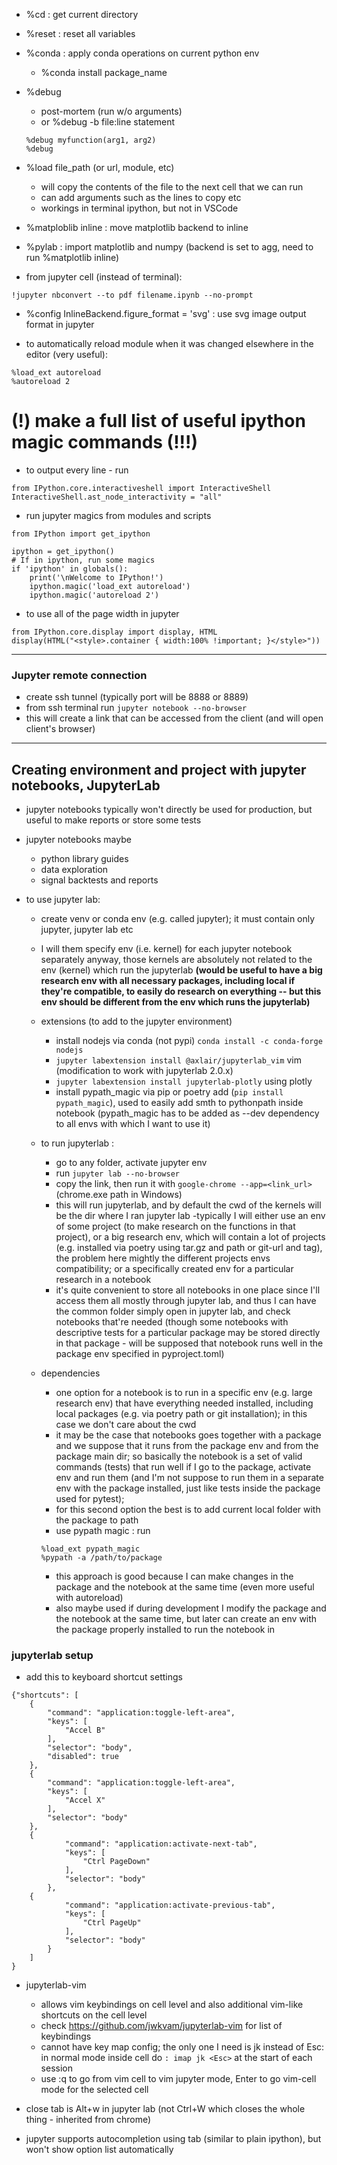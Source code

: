 * %cd : get current directory

* %reset : reset all variables

* %conda : apply conda operations on current python env
	- %conda install package_name

* %debug
	- post-mortem (run w/o arguments)
	- or %debug -b file:line statement
	```
	%debug myfunction(arg1, arg2)
	%debug
	```
* %load file_path (or url, module, etc)
	- will copy the contents of the file to the next cell that we can run
	- can add arguments such as the lines to copy etc
	- workings in terminal ipython, but not in VSCode

* %matploblib inline : move matplotlib backend to inline 

* %pylab : import matplotlib and numpy (backend is set to agg, need to run 
	%matplotlib inline)

* from jupyter cell (instead of terminal):
```
!jupyter nbconvert --to pdf filename.ipynb --no-prompt
```

* %config InlineBackend.figure_format = 'svg'  :  use svg image output format in jupyter

* to automatically reload module when it was changed elsewhere in the editor (very useful): 	
```
%load_ext autoreload
%autoreload 2
```

# (!) make a full list of useful ipython magic commands (!!!)


* to output every line - run
```
from IPython.core.interactiveshell import InteractiveShell
InteractiveShell.ast_node_interactivity = "all"
```

* run jupyter magics from modules and scripts
```
from IPython import get_ipython

ipython = get_ipython()
# If in ipython, run some magics
if 'ipython' in globals():
    print('\nWelcome to IPython!')
    ipython.magic('load_ext autoreload')
    ipython.magic('autoreload 2')
```

* to use all of the page width in jupyter
```
from IPython.core.display import display, HTML
display(HTML("<style>.container { width:100% !important; }</style>"))
```


-------------------------------

### Jupyter remote connection

* create ssh tunnel (typically port will be 8888 or 8889)
* from ssh terminal run ```jupyter notebook --no-browser```
* this will create a link that can be accessed from the client (and will open client's browser)



----------------------------------



## Creating environment and project with jupyter notebooks, JupyterLab

* jupyter notebooks typically won't directly be used for production, but useful to make reports or store some tests
* jupyter notebooks maybe
	- python library guides
	- data exploration
	- signal backtests and reports

* to use jupyter lab:
	* create venv or conda env (e.g. called jupyter);
	it must contain only jupyter, jupyter lab etc

	* I will them specify env (i.e. kernel) for each jupyter notebook separately anyway, those kernels are absolutely not
	related to the env (kernel) which run the jupyterlab
	**(would be useful to have a big research env with all necessary packages, including local if they're compatible, to easily do research on everything -- but this env should be different from the env which runs the jupyterlab)**

	* extensions (to add to the jupyter environment)
		- install nodejs via conda (not pypi) ```conda install -c conda-forge nodejs```
		- ```jupyter labextension install @axlair/jupyterlab_vim``` vim (modification to work with jupyterlab 2.0.x)
		- ```jupyter labextension install jupyterlab-plotly``` using plotly 
		- install pypath_magic via pip or poetry add (```pip install pypath_magic```), used to easily add smth to pythonpath inside notebook
		(pypath_magic has to be added as --dev dependency to all envs with which I want to use it)

	* to run jupyterlab : 
		- go to any folder, activate jupyter env
		- run ```jupyter lab --no-browser```
		- copy the link, then run it with ```google-chrome --app=<link_url>```
		(chrome.exe path in Windows)
		- this will run jupyterlab, and by default the cwd of the kernels will be the dir where I ran 
		jupyter lab
		-typically I will either use an env of some project (to make research on the functions in that project), or a big research env, which will contain a lot of projects (e.g. installed via poetry using tar.gz and path or git-url and tag), the problem here mightly the different projects envs compatibility; 
		or a specifically created env for a particular research in a notebook
		- it's quite convenient to store all notebooks in one place since I'll access them all mostly through jupyter lab, and thus I can have the common folder simply open in jupyter lab, and check notebooks that're needed
		(though some notebooks with descriptive tests for a particular package may be stored directly in that package - will be supposed that notebook runs well in the package env specified in pyproject.toml)

	* dependencies
		- one option for a notebook is to run in a specific env (e.g. large research env) that have everything needed installed, including local packages (e.g. via poetry path or git installation);
		in this case we don't care about the cwd
		- it may be the case that notebooks goes together with a package and we suppose that it runs from the package env and from the package main dir;
		so basically the notebook is a set of valid commands (tests) that run well if I go to the package, activate env and run them 
		(and I'm not suppose to run them in a separate env with the package installed, just like tests inside the package used for pytest);
		- for this second option the best is to add current local folder with the package to path
		- use pypath magic : run 
		```
		%load_ext pypath_magic
		%pypath -a /path/to/package
		```
		- this approach is good because I can make changes in the package and the notebook at the same time (even more useful with autoreload)
		- also maybe used if during development I modify the package and the notebook at the same time, but later can create an env with the package properly installed to run the notebook in





### jupyterlab setup

* add this to keyboard shortcut settings
```
{"shortcuts": [
    {
        "command": "application:toggle-left-area",
        "keys": [
            "Accel B"
        ],
        "selector": "body",
        "disabled": true
    },
    {
        "command": "application:toggle-left-area",
        "keys": [
            "Accel X"
        ],
        "selector": "body"
    },
    {
            "command": "application:activate-next-tab",
            "keys": [
                "Ctrl PageDown"
            ],
            "selector": "body"
        },
    {
            "command": "application:activate-previous-tab",
            "keys": [
                "Ctrl PageUp"
            ],
            "selector": "body"
        }
    ]
}
```

* jupyterlab-vim 
	- allows vim keybindings on cell level and also additional vim-like shortcuts on the cell level
	- check https://github.com/jwkvam/jupyterlab-vim for list of keybindings
	- cannot have key map config; the only one I need is jk instead of Esc: in normal mode inside cell do ```: imap jk <Esc>``` at the start of each session
	- use :q to go from vim cell to vim jupyter mode, Enter to go vim-cell mode for the selected cell





* close tab is Alt+w in jupyter lab (not Ctrl+W which closes the whole thing - inherited from chrome)
* jupyter supports autocompletion using tab (similar to plain ipython), but won't show option list automatically


